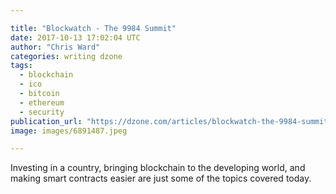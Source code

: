 ```yaml
---

title: "Blockwatch - The 9984 Summit"
date: 2017-10-13 17:02:04 UTC
author: "Chris Ward"
categories: writing dzone
tags:
  - blockchain
  - ico
  - bitcoin
  - ethereum
  - security
publication_url: "https://dzone.com/articles/blockwatch-the-9984-summit"
image: images/6891487.jpeg

---
```

Investing in a country, bringing blockchain to the developing world, and making smart contracts easier are just some of the topics covered today.

